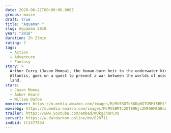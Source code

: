 ```yaml
---
date: 2020-06-21T00:00:00.000Z
groups: movie
draft: true
title: "Aquaman "
slug: Aquaman 2018
year: "2018"
duration: 2h 23min
rating: 7
tags:
  - Action
  - Adventure
  - Fantasy
story: >
  Arthur Curry (Jason Momoa), the human-born heir to the underwater kingdom of
  Atlantis, goes on a quest to prevent a war between the worlds of ocean and
  land.
stars:
  - Jason Momoa
  - Amber Heard
  - Willem Dafoe
moviecover: https://m.media-amazon.com/images/M/MV5BOTk5ODg0OTU5M15BMl5BanBnXkFtZTgwMDQ3MDY3NjM@._V1_SY1000_CR0,0,674,1000_AL_.jpg
moviebg: https://m.media-amazon.com/images/M/MV5BMTc2OTE0Njc2NF5BMl5BanBnXkFtZTgwOTI0MTU4NjM@._V1_.jpg
trailer: https://www.youtube.com/embed/WDkg3h8PCVU
server1: https://w.dardarkom.online/mv/828711
imdbid: tt1477834
---
```

